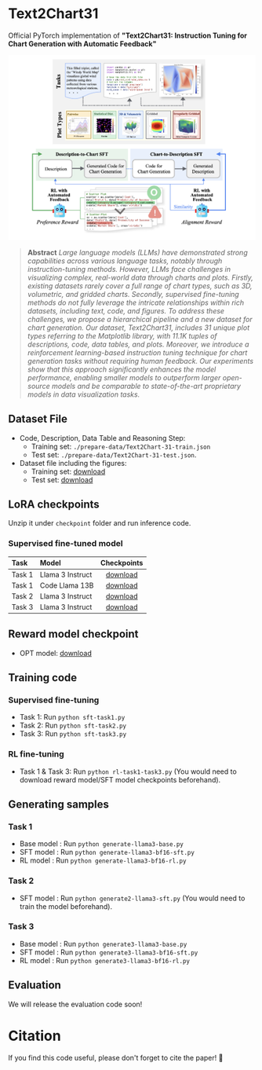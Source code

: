 # Text2Chart31
Official PyTorch implementation of **"Text2Chart31: Instruction Tuning for Chart Generation with Automatic Feedback"**

![image samples](asset/figure.png)

> **Abstract** *Large language models (LLMs) have demonstrated strong capabilities across various language tasks, notably through instruction-tuning methods. However, LLMs face challenges in visualizing complex, real-world data through charts and plots. Firstly, existing datasets rarely cover a full range of chart types, such as 3D, volumetric, and gridded charts. Secondly, supervised fine-tuning methods do not fully leverage the intricate relationships within rich datasets, including text, code, and figures. To address these challenges, we propose a hierarchical pipeline and a new dataset for chart generation. Our dataset, Text2Chart31, includes 31 unique plot types referring to the Matplotlib library, with 11.1K tuples of descriptions, code, data tables, and plots. Moreover, we introduce a reinforcement learning-based instruction tuning technique for chart generation tasks without requiring human feedback. Our experiments show that this approach significantly enhances the model performance, enabling smaller models to outperform larger open-source models and be comparable to state-of-the-art proprietary models in data visualization tasks.*

## Dataset File
- Code, Description, Data Table and Reasoning Step: 
    - Training set: `./prepare-data/Text2Chart-31-train.json`
    - Test set: `./prepare-data/Text2Chart-31-test.json`.
- Dataset file including the figures: 
    - Training set: [download](https://drive.google.com/file/d/1RpczOjGgwEhS1ufsnf8F7BNeDxTyhHzO/view?usp=sharing)
    - Test set: [download](https://drive.google.com/file/d/1tZZc-xg44Lo8IcHHxIv9yIhE3WmtX0qZ/view?usp=sharing)


## LoRA checkpoints
Unzip it under `checkpoint` folder and run inference code.
### Supervised fine-tuned model

| Task  | Model | Checkpoints |
| :------ | :------ | :------: |
| Task 1 | Llama 3 Instruct | [download](https://drive.google.com/file/d/1erAnQZM0mx2nJCdkGkfWMBNu7blgEuUN/view?usp=sharing) |
| Task 1 | Code Llama 13B   | [download](TBD)
| Task 2 | Llama 3 Instruct | [download](https://drive.google.com/file/d/15g-ufsMV80zz8zHgvyk4FVuHI9USbl2s/view?usp=sharing) |
| Task 3 | Llama 3 Instruct | [download](https://drive.google.com/file/d/1sWjyLsosVx_dNN1pYS56XVlwuW3TR8xJ/view?usp=sharing) |



## Reward model checkpoint
- OPT model: [download](https://drive.google.com/file/d/1mlS4jluyJQQOgf2h7PIiCq_lsb7H5lDc/view?usp=sharing)

## Training code

### Supervised fine-tuning
- Task 1: Run `python sft-task1.py`
- Task 2: Run `python sft-task2.py`
- Task 3: Run `python sft-task3.py`

### RL fine-tuning
- Task 1 & Task 3: Run `python rl-task1-task3.py` (You would need to download reward model/SFT model checkpoints beforehand).

## Generating samples

### Task 1
- Base model : Run `python generate-llama3-base.py`
- SFT model : Run `python generate-llama3-bf16-sft.py`
- RL model : Run `python generate-llama3-bf16-rl.py`

### Task 2
- SFT model : Run `python generate2-llama3-sft.py` (You would need to train the model beforehand).

### Task 3
- Base model : Run `python generate3-llama3-base.py`
- SFT model : Run `python generate3-llama3-bf16-sft.py`
- RL model : Run `python generate3-llama3-bf16-rl.py`

## Evaluation
We will release the evaluation code soon!

# Citation
If you find this code useful, please don't forget to cite the paper! 🙂

